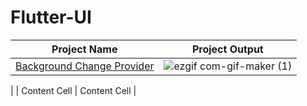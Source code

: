 # Flutter-UI

| Project  Name  | Project Output |
| ------------- | ------------- |
| [Background Change Provider](https://github.com/SimantoTareq/Flutter-UI/tree/main/background_chnage_provider)  |  ![ezgif com-gif-maker (1)](https://user-images.githubusercontent.com/40123885/222336723-792310dc-02d3-4939-83cf-3e53badf5a97.gif)
 |
| Content Cell  | Content Cell  |
